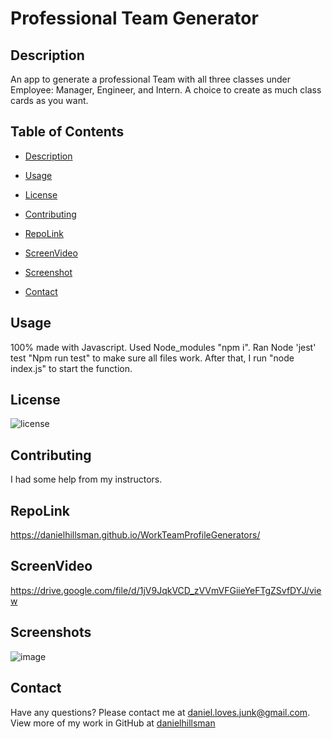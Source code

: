 # Professional Team Generator

## Description
An app to generate a professional Team with all three classes under Employee: Manager, Engineer, and Intern. A choice to create as much class cards as you want.


## Table of Contents
- [Description](#description)
* [Usage](#usage)
- [License](#license)
* [Contributing](#contributing)
- [RepoLink](#repolink)
* [ScreenVideo](#screenvideo)
- [Screenshot](#screenshot)
* [Contact](#contact)

## Usage

100% made with Javascript. Used Node_modules "npm i". Ran Node 'jest' test "Npm run test" to make sure all files work. After that, I run "node index.js" to start the function.

## License
![license](https://img.shields.io/static/v1?label=license&message=Unlicense&color=success)

## Contributing

I had some help from my instructors.

## RepoLink
 https://danielhillsman.github.io/WorkTeamProfileGenerators/
 
## ScreenVideo
https://drive.google.com/file/d/1jV9JqkVCD_zVVmVFGiieYeFTgZSvfDYJ/view

## Screenshots

![image](https://user-images.githubusercontent.com/99533951/161407599-f2d8b271-5f9b-4699-97a6-988b39e768a2.png)


## Contact
Have any questions? Please contact me at [daniel.loves.junk@gmail.com](mailto:daniel.loves.junk@gmail.com). View more of my work in GitHub at [danielhillsman](https://github.com/danielhillsman)
